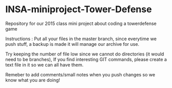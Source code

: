 # INSA-miniproject-Tower-Defense
Repository for our 2015 class mini project about coding a towerdefense game

Instructions :
Put all your files in the master branch, since everytime we push stuff, a backup is made it will manage our archive for use.

Try keeping the number of file low since we cannot do directories (it would need to be branches), If you find interesting GIT commands, please create a text file in it so we can all have them.

Remeber to add comments/small notes when you push changes so we know what you are doing!
